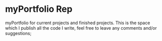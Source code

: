 # myPortfolio Rep
myPortfolio for current projects and finished projects. This is the space which I publish all the code I write, feel free to leave any comments and/or suggestions; 
